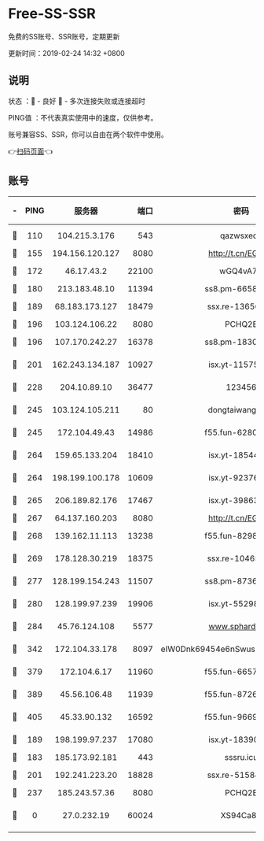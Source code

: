 # Free-SS-SSR

免费的SS账号、SSR账号，定期更新

更新时间：2019-02-24 14:32 +0800

## 说明

状态     ：🙂 - 良好 🙁 - 多次连接失败或连接超时

PING值   ：不代表真实使用中的速度，仅供参考。

账号兼容SS、SSR，你可以自由在两个软件中使用。

👉[扫码页面](https://liesauer.github.io/free-ss-ssr.github.io/)👈

## 账号

|-|PING|服务器|端口|密码|加密方式|区域|
|:----:|:----:|:-----:|-----:|:----:|:----:|:----:|
|🙂|110|104.215.3.176|543|qazwsxedc|aes-256-gcm|JP|
|🙂|155|194.156.120.127|8080|http://t.cn/EGJIyrl|rc4-md5|RU|
|🙂|172|46.17.43.2|22100|wGQ4vA7D|aes-256-gcm|RU|
|🙂|180|213.183.48.10|11394|ss8.pm-66583704|rc4-md5|RU|
|🙂|189|68.183.173.127|18479|ssx.re-13656982|aes-256-cfb|US|
|🙂|196|103.124.106.22|8080|PCHQ2E|rc4-md5|US|
|🙂|196|107.170.242.27|16378|ss8.pm-18305798|aes-256-cfb|US|
|🙂|201|162.243.134.187|10927|isx.yt-11575973|aes-256-cfb|US|
|🙂|228|204.10.89.10|36477|123456|aes-256-cfb|US|
|🙂|245|103.124.105.211|80|dongtaiwang.com|aes-256-cfb|US|
|🙂|245|172.104.49.43|14986|f55.fun-62809242|aes-256-cfb|SG|
|🙂|264|159.65.133.204|18410|isx.yt-18544574|aes-256-cfb|SG|
|🙂|264|198.199.100.178|10609|isx.yt-92376934|aes-256-cfb|US|
|🙂|265|206.189.82.176|17467|isx.yt-39863046|aes-256-cfb|SG|
|🙂|267|64.137.160.203|8080|http://t.cn/EGJIyrl|rc4-md5|CA|
|🙂|268|139.162.11.113|13238|f55.fun-82987043|aes-256-cfb|SG|
|🙂|269|178.128.30.219|18375|ssx.re-10465888|aes-256-cfb|SG|
|🙂|277|128.199.154.243|11507|ss8.pm-87365089|aes-256-cfb|SG|
|🙂|280|128.199.97.239|19906|isx.yt-55298055|aes-256-cfb|SG|
|🙂|284|45.76.124.108|5577|www.sphard.com|aes-256-cfb|AU|
|🙂|342|172.104.33.178|8097|eIW0Dnk69454e6nSwuspv9DmS201tQ0D|aes-256-cfb|SG|
|🙂|379|172.104.6.17|11960|f55.fun-66579166|aes-256-cfb|US|
|🙂|389|45.56.106.48|11939|f55.fun-87263738|aes-256-cfb|US|
|🙂|405|45.33.90.132|16592|f55.fun-96694755|aes-256-cfb|US|
|🙂|189|198.199.97.237|17080|isx.yt-18390147|aes-256-cfb|US|
|🙁|183|185.173.92.181|443|sssru.icu|rc4-md5|RU|
|🙁|201|192.241.223.20|18828|ssx.re-51584753|aes-256-cfb|US|
|🙁|237|185.243.57.36|8080|PCHQ2E|rc4-md5|US|
|🙁|0|27.0.232.19|60024|XS94Ca8K|xchacha20-ietf-poly1305|HK|

